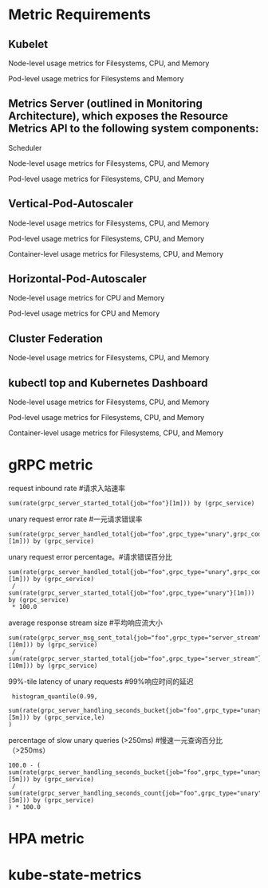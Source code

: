 #  Metric Requirements

## Kubelet
Node-level usage metrics for Filesystems, CPU, and Memory

Pod-level usage metrics for Filesystems and Memory

## Metrics Server (outlined in Monitoring Architecture), which exposes the Resource Metrics API to the following system components:

Scheduler

Node-level usage metrics for Filesystems, CPU, and Memory

Pod-level usage metrics for Filesystems, CPU, and Memory

## Vertical-Pod-Autoscaler

Node-level usage metrics for Filesystems, CPU, and Memory

Pod-level usage metrics for Filesystems, CPU, and Memory

Container-level usage metrics for Filesystems, CPU, and Memory

## Horizontal-Pod-Autoscaler

Node-level usage metrics for CPU and Memory

Pod-level usage metrics for CPU and Memory

## Cluster Federation

Node-level usage metrics for Filesystems, CPU, and Memory

## kubectl top and Kubernetes Dashboard

Node-level usage metrics for Filesystems, CPU, and Memory

Pod-level usage metrics for Filesystems, CPU, and Memory

Container-level usage metrics for Filesystems, CPU, and Memory

# gRPC metric

request inbound rate  #请求入站速率

    sum(rate(grpc_server_started_total{job="foo"}[1m])) by (grpc_service)
 
unary request error rate #一元请求错误率

    sum(rate(grpc_server_handled_total{job="foo",grpc_type="unary",grpc_code!="OK"}[1m])) by (grpc_service)

unary request error percentage。#请求错误百分比

    sum(rate(grpc_server_handled_total{job="foo",grpc_type="unary",grpc_code!="OK"}[1m])) by (grpc_service)
     / 
    sum(rate(grpc_server_started_total{job="foo",grpc_type="unary"}[1m])) by (grpc_service)
     * 100.0

average response stream size #平均响应流大小

    sum(rate(grpc_server_msg_sent_total{job="foo",grpc_type="server_stream"}[10m])) by (grpc_service)
     /
    sum(rate(grpc_server_started_total{job="foo",grpc_type="server_stream"}[10m])) by (grpc_service)

99%-tile latency of unary requests  #99%响应时间的延迟

     histogram_quantile(0.99, 
      sum(rate(grpc_server_handling_seconds_bucket{job="foo",grpc_type="unary"}[5m])) by (grpc_service,le)
    )

percentage of slow unary queries (>250ms) #慢速一元查询百分比（>250ms）

    100.0 - (
    sum(rate(grpc_server_handling_seconds_bucket{job="foo",grpc_type="unary",le="0.25"}[5m])) by (grpc_service)
     / 
    sum(rate(grpc_server_handling_seconds_count{job="foo",grpc_type="unary"}[5m])) by (grpc_service)
    ) * 100.0

# HPA metric 

# kube-state-metrics
